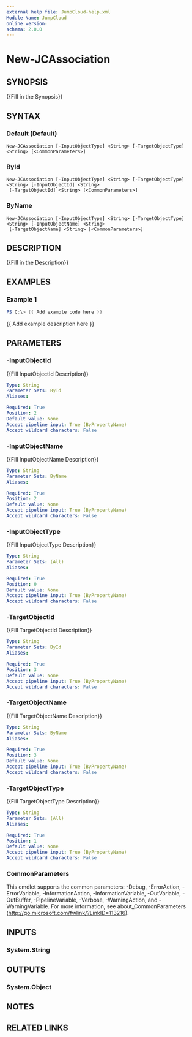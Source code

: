 ```yaml
---
external help file: JumpCloud-help.xml
Module Name: JumpCloud
online version:
schema: 2.0.0
---
```


# New-JCAssociation

## SYNOPSIS
{{Fill in the Synopsis}}

## SYNTAX

### Default (Default)
```
New-JCAssociation [-InputObjectType] <String> [-TargetObjectType] <String> [<CommonParameters>]
```

### ById
```
New-JCAssociation [-InputObjectType] <String> [-TargetObjectType] <String> [-InputObjectId] <String>
 [-TargetObjectId] <String> [<CommonParameters>]
```

### ByName
```
New-JCAssociation [-InputObjectType] <String> [-TargetObjectType] <String> [-InputObjectName] <String>
 [-TargetObjectName] <String> [<CommonParameters>]
```

## DESCRIPTION
{{Fill in the Description}}

## EXAMPLES

### Example 1
```powershell
PS C:\> {{ Add example code here }}
```

{{ Add example description here }}

## PARAMETERS

### -InputObjectId
{{Fill InputObjectId Description}}

```yaml
Type: String
Parameter Sets: ById
Aliases:

Required: True
Position: 2
Default value: None
Accept pipeline input: True (ByPropertyName)
Accept wildcard characters: False
```

### -InputObjectName
{{Fill InputObjectName Description}}

```yaml
Type: String
Parameter Sets: ByName
Aliases:

Required: True
Position: 2
Default value: None
Accept pipeline input: True (ByPropertyName)
Accept wildcard characters: False
```

### -InputObjectType
{{Fill InputObjectType Description}}

```yaml
Type: String
Parameter Sets: (All)
Aliases:

Required: True
Position: 0
Default value: None
Accept pipeline input: True (ByPropertyName)
Accept wildcard characters: False
```

### -TargetObjectId
{{Fill TargetObjectId Description}}

```yaml
Type: String
Parameter Sets: ById
Aliases:

Required: True
Position: 3
Default value: None
Accept pipeline input: True (ByPropertyName)
Accept wildcard characters: False
```

### -TargetObjectName
{{Fill TargetObjectName Description}}

```yaml
Type: String
Parameter Sets: ByName
Aliases:

Required: True
Position: 3
Default value: None
Accept pipeline input: True (ByPropertyName)
Accept wildcard characters: False
```

### -TargetObjectType
{{Fill TargetObjectType Description}}

```yaml
Type: String
Parameter Sets: (All)
Aliases:

Required: True
Position: 1
Default value: None
Accept pipeline input: True (ByPropertyName)
Accept wildcard characters: False
```

### CommonParameters
This cmdlet supports the common parameters: -Debug, -ErrorAction, -ErrorVariable, -InformationAction, -InformationVariable, -OutVariable, -OutBuffer, -PipelineVariable, -Verbose, -WarningAction, and -WarningVariable.
For more information, see about_CommonParameters (http://go.microsoft.com/fwlink/?LinkID=113216).

## INPUTS

### System.String


## OUTPUTS

### System.Object

## NOTES

## RELATED LINKS
